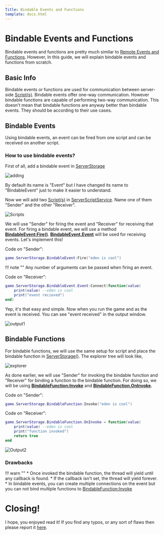 ```yaml
---
Title: Bindable Events and Functions
template: docs.html
---
```



# Bindable Events and Functions
Bindable events and functions are pretty much similar to [Remote Events and Functions](https://rodevs-helpers.github.io/Helpers-Documents/Luau-Learning/Remote_Events_And_Functions/). However, In this guide, we will explain bindable events and functions from scratch. 

## Basic Info
Bindable events or functions are used for communication between server-side [Script(s)](https://developer.roblox.com/en-us/api-reference/class/Script).
Bindable events offer one-way communication. However bindable functions are capable of performing two-way communication. This doesn't mean that bindable functions are anyway better than bindable events. They should be according to their use cases. 

## Bindable Events
Using bindable events, an event can be fired from one script and can be received on another script.

### How to use bindable events?
First of all, add a bindable event in [ServerStorage](https://developer.roblox.com/en-us/api-reference/class/ServerStorage)

![adding](https://imgur.com/tT1XxVw.png)

By default its name is "Event" but I have changed its name to "BindableEvent" just to make it easier to understand.

Now we will add two [Script(s)](https://developer.roblox.com/en-us/api-reference/class/Script) in [ServerScriptService](https://developer.roblox.com/en-us/api-reference/class/ServerScriptService). Name one of them "Sender" and the other "Receiver". 

![Scripts](https://imgur.com/JZJLhRn.png)

We will use "Sender" for firing the event and "Receiver" for receiving that event. For firing a bindable event, we will use a method **[BindableEvent:Fire()](https://developer.roblox.com/en-us/api-reference/function/BindableEvent/Fire)**. **[BindableEvent.Event](https://developer.roblox.com/en-us/api-reference/event/BindableEvent/Event)** will be used for receiving events. Let's implement this!

Code on "Sender":

```lua
game.ServerStorage.BindableEvent:Fire("eden is cool")
```
!!! note ""
	Any number of arguments can be passed when firing an event.

Code on "Receiver":

```lua
game.ServerStorage.BindableEvent.Event:Connect(function(value)
	print(value) --eden is cool
	print("event recieved")
end)
```
Yep, it's that easy and simple. Now when you run the game and as the event is received. You can see "event received" in the output window.

![output1](https://imgur.com/N7X2Vom.png)

## Bindable Functions
For bindable functions, we will use the same setup for script and place the bindable function in [ServerStorage()](https://developer.roblox.com/en-us/api-reference/class/ServerStorage). The explorer tree will look like,

![explorer](https://imgur.com/9iSqV6D.png)

As done earlier, we will use "Sender" for invoking the bindable function and "Receiver" for binding a function to the bindable function. For doing so, we will be using **[BindableFunction:Invoke](https://developer.roblox.com/en-us/api-reference/function/BindableFunction/Invoke)** and **[BindableFunction.OnInvoke](https://developer.roblox.com/en-us/api-reference/callback/BindableFunction/OnInvoke).**

Code on "Sender":

```lua
game.ServerStorage.BindableFunction:Invoke("eden is cool")
```

Code on "Receiver":

```lua
game.ServerStorage.BindableFunction.OnInvoke = function(value)
	print(value) --eden is cool
	print("function invoked")
	return true
end
```

![Output2](https://imgur.com/rOGpJH1.png)

### Drawbacks
!!! warn ""
    * Once invoked the bindable function, the thread will yield until any callback is found.
    * If the callback isn't set, the thread will yield forever.
    * In bindable events, you can create multiple connections on the event but you can not bind multiple functions to [BindableFunction:Invoke](https://developer.roblox.com/en-us/api-reference/function/BindableFunction/Invoke)

# Closing!
I hope, you enjoyed read it! If you find any typos, or any sort of flaws then please report it [here](https://rodevs-helpers.github.io/Helpers-Documents/Others/Help_Us%21/).